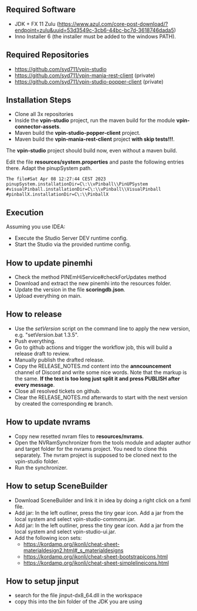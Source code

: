 ## Required Software

- JDK + FX 11 Zulu (https://www.azul.com/core-post-download/?endpoint=zulu&uuid=53d3549c-3cb6-44bc-bc7d-3618746dada5)
- Inno Installer 6 (the installer must be added to the windows PATH).


## Required Repositories

- https://github.com/syd711/vpin-studio
- https://github.com/syd711/vpin-mania-rest-client (private)
- https://github.com/syd711/vpin-studio-popper-client (private)


## Installation Steps

- Clone all 3x repositories
- Inside the **vpin-studio** project, run the maven build for the module **vpin-connector-assets**.
- Maven build the **vpin-studio-popper-client** project.
- Maven build the **vpin-mania-rest-client** project **with skip tests!!!**.

The **vpin-studio** project should build now, even without a maven build.

Edit the file **resources/system.properties** and paste the following entries there.
Adapt the pinupSystem path.

```
The file#Sat Apr 08 12:27:44 CEST 2023
pinupSystem.installationDir=C\:\\vPinball\\PinUPSystem
#visualPinball.installationDir=C\:\\vPinball\\VisualPinball
#pinballX.installationDir=C\:\\PinballX
``` 

## Execution

Assuming you use IDEA:

- Execute the Studio Server DEV runtime config.
- Start the Studio via the provided runtime config.

## How to update pinemhi

- Check the method PINEmHiService#checkForUpdates method
- Download and extract the new pinemhi into the resources folder.
- Update the version in the file **scoringdb.json**.
- Upload everything on main.

## How to release

- Use the _setVersion_ script on the command line to apply the new version, e.g. "setVersion.bat 1.3.5".
- Push everything.
- Go to github actions and trigger the workflow job, this will build a release draft to review.
- Manually publish the drafted release.
- Copy the RELEASE_NOTES.md content into the **anncouncement** channel of Discord and write some nice words. Note that the markup is the same. **If the text is too long just split it and press PUBLISH after every message**.
- Close all resolved tickets on github.
- Clear the RELEASE_NOTES.md afterwards to start with the next version by created the corresponding **rc** branch.



## How to update nvrams

- Copy new resetted nvram files to **resources/nvrams**.
- Open the NVRamSynchronizer from the tools module and adapter author and target folder for the nvrams project. You need to clone this separately. The nvram project is supposed to be cloned next to the vpin-studio folder.
- Run the synchronizer.

## How to setup SceneBuilder

- Download SceneBuilder and link it in idea by doing a right click on a fxml file.
- Add jar: In the left outliner, press the tiny gear icon. Add a jar from the local system and select vpin-studio-commons.jar.
- Add jar: In the left outliner, press the tiny gear icon. Add a jar from the local system and select vpin-studio-ui.jar.
- Add the following icon sets:
  - https://kordamp.org/ikonli/cheat-sheet-materialdesign2.html#_s_materialdesigns
  - https://kordamp.org/ikonli/cheat-sheet-bootstrapicons.html
  - https://kordamp.org/ikonli/cheat-sheet-simplelineicons.html

## How to setup jinput

- search for the file jinput-dx8_64.dll in the workspace
- copy this into the bin folder of the JDK you are using
